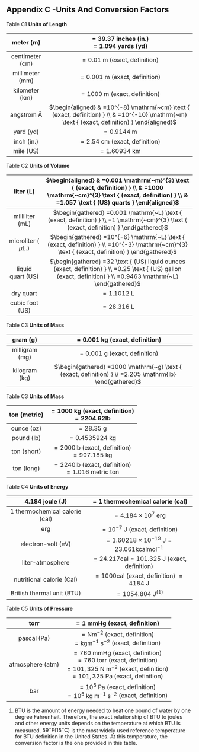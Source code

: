 ## Appendix C -Units And Conversion Factors

Table C1 **Units of Length**

| meter (m) | $=39.37$ inches (in.) <br> $=1.094$ yards (yd) |
| :--: | :--: |
| centimeter (cm) | $=0.01 \mathrm{~m}$ (exact, definition) |
| millimeter (mm) | $=0.001 \mathrm{~m}$ (exact, definition) |
| kilometer (km) | $=1000 \mathrm{~m}$ (exact, definition) |
| angstrom $\text{ Å}$ | $\begin{aligned} & =10^{-8} \mathrm{~cm} \text { (exact, definition) } \\ & =10^{-10} \mathrm{~m} \text { (exact, definition) } \end{aligned}$ |
| yard (yd) | $=0.9144 \mathrm{~m}$ |
| inch (in.) | $=2.54 \mathrm{~cm}$ (exact, definition) |
| mile (US) | $=1.60934 \mathrm{~km}$ |



Table C2 **Units of Volume**

| liter (L) | $\begin{aligned} & =0.001 \mathrm{~m}^{3} \text { (exact, definition) } \\ & =1000 \mathrm{~cm}^{3} \text { (exact, definition) } \\ & =1.057 \text { (US) quarts } \end{aligned}$ |
| :--: | :--: |
| milliliter (mL) | $\begin{gathered} =0.001 \mathrm{~L} \text { (exact, definition) } \\ =1 \mathrm{~cm}^{3} \text { (exact, definition) } \end{gathered}$ |
| microliter ( $\mu \mathrm{L}$.) | $\begin{gathered} =10^{-6} \mathrm{~L} \text { (exact, definition) } \\ =10^{-3} \mathrm{~cm}^{3} \text { (exact, definition) } \end{gathered}$ |
| liquid quart (US) | $\begin{gathered} =32 \text { (US) liquid ounces (exact, definition) } \\ =0.25 \text { (US) gallon (exact, definition) } \\ =0.9463 \mathrm{~L} \end{gathered}$ |
| dry quart | $=1.1012 \mathrm{~L}$ |
| cubic foot (US) | $=28.316 \mathrm{~L}$ |



Table C3 **Units of Mass**

| gram $(\mathrm{g})$ | $=0.001 \mathrm{~kg}$ (exact, definition) |
| :--: | :--: |
| milligram $(\mathrm{mg})$ | $=0.001 \mathrm{~g}$ (exact, definition) |
| kilogram $(\mathrm{kg})$ | $\begin{gathered} =1000 \mathrm{~g} \text { (exact, definition) } \\ =2.205 \mathrm{lb} \end{gathered}$ |



Table C3 **Units of Mass**

| ton (metric) | $=1000 \mathrm{~kg}$ (exact, definition) <br> $=2204.62 \mathrm{lb}$ |
| :--: | :--: |
| ounce (oz) | $=28.35 \mathrm{~g}$ |
| pound (lb) | $=0.4535924 \mathrm{~kg}$ |
| ton (short) | $=2000 \mathrm{lb}$ (exact, definition) <br> $=907.185 \mathrm{~kg}$ |
| ton (long) | $=2240 \mathrm{lb}$ (exact, definition) <br> $=1.016$ metric ton |



Table C4 **Units of Energy**

| 4.184 joule (J) | $=1$ thermochemical calorie (cal) |
| :--: | :--: |
| 1 thermochemical calorie (cal) | $=4.184 \times 10^{7}$ erg |
| erg | $=10^{-7} \mathrm{~J}$ (exact, definition) |
| electron-volt (eV) | $=1.60218 \times 10^{-19} \mathrm{~J}=23.061 \mathrm{kcal} \mathrm{mol}^{-1}$ |
| liter-atmosphere | $=24.217 \mathrm{cal}=101.325 \mathrm{~J}$ (exact, definition) |
| nutritional calorie (Cal) | $=1000 \mathrm{cal}$ (exact, definition) $=4184 \mathrm{~J}$ |
| British thermal unit (BTU) | $=1054.804 \mathrm{~J}^{(1)}$ |



Table C5 **Units of Pressure**

| torr | $=1 \mathrm{~mm} \mathrm{Hg}$ (exact, definition) |
| :--: | :--: |
| pascal (Pa) | $=\mathrm{N} \mathrm{m}^{-2}$ (exact, definition) <br> $=\mathrm{kg} \mathrm{m}^{-1} \mathrm{~s}^{-2}$ (exact, definition) |
| atmosphere (atm) | $=760 \mathrm{~mm} \mathrm{Hg}$ (exact, definition) <br> $=760$ torr (exact, definition) <br> $=101,325 \mathrm{~N} \mathrm{~m}^{-2}$ (exact, definition) <br> $=101,325 \mathrm{~Pa}$ (exact, definition) |
| bar | $=10^{5} \mathrm{~Pa}$ (exact, definition) <br> $=10^{5} \mathrm{~kg} \mathrm{~m}^{-1} \mathrm{~s}^{-2}$ (exact, definition) |



1. BTU is the amount of energy needed to heat one pound of water by one degree Fahrenheit. Therefore, the exact relationship of BTU to joules and other energy units depends on the temperature at which BTU is measured. $59^{\circ} \mathrm{F}\left(15^{\circ} \mathrm{C}\right)$ is the most widely used reference temperature for BTU definition in the United States. At this temperature, the conversion factor is the one provided in this table.
